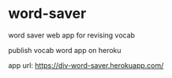 # word-saver
word saver web app for revising vocab 

publish vocab word app on heroku

app url: https://div-word-saver.herokuapp.com/
